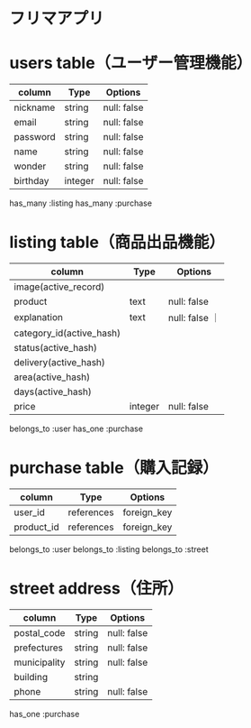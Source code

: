 # フリマアプリ

# users table（ユーザー管理機能）
|      column      |      Type     |      Options    |
|------------------|---------------|-----------------|
|nickname          |string         |null: false      |
|email             |string         |null: false      |
|password          |string         |null: false      |
|name              |string         |null: false      |
|wonder            |string         |null: false      |
|birthday          |integer        |null: false

has_many :listing
has_many :purchase


# listing table（商品出品機能）

|      column      |      Type     |      Options    |
|------------------|---------------|-----------------|
|image(active_record)
|product           |text           |null: false      |
|explanation       |text           |null: false      ｜
|category_id(active_hash) 
|status(active_hash) 
|delivery(active_hash) 
|area(active_hash) 
|days(active_hash) 
|price             |integer        |null: false

belongs_to :user
has_one :purchase


# purchase table（購入記録）
|      column      |      Type     |      Options    |
|------------------|---------------|-----------------|
|user_id           |references     |foreign_key      |
|product_id        |references     |foreign_key      |

belongs_to :user
belongs_to :listing
belongs_to :street

# street address（住所）
|      column      |      Type     |      Options    |
|------------------|---------------|-----------------|
|postal_code       |string         |null: false      |
|prefectures       |string         |null: false      |
|municipality      |string         |null: false      |
|building          |string         |                 |
|phone             |string         |null: false      |

has_one :purchase